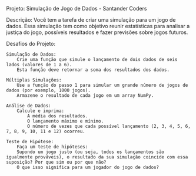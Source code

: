 Projeto: Simulação de Jogo de Dados - Santander Coders

Descrição:
Você tem a tarefa de criar uma simulação para um jogo de dados. Essa simulação tem como objetivo reunir estatísticas para analisar a justiça do jogo, possíveis resultados e fazer previsões sobre jogos futuros.

Desafios do Projeto:

    Simulação de Dados:
        Crie uma função que simule o lançamento de dois dados de seis lados (valores de 1 a 6).
        Esta função deve retornar a soma dos resultados dos dados.

    Múltiplas Simulações:
        Use a função do passo 1 para simular um grande número de jogos de dados (por exemplo, 1000 jogos).
        Armazene o resultado de cada jogo em um array NumPy.

    Análise de Dados:
        Calcule e imprima:
            A média dos resultados.
            O lançamento máximo e mínimo.
            O número de vezes que cada possível lançamento (2, 3, 4, 5, 6, 7, 8, 9, 10, 11 e 12) ocorreu.

    Teste de Hipótese:
        Faça um teste de hipóteses:
        Supondo um jogo justo (ou seja, todos os lançamentos são igualmente prováveis), o resultado da sua simulação coincide com essa suposição? Por que sim ou por que não?
        O que isso significa para um jogador do jogo de dados?

